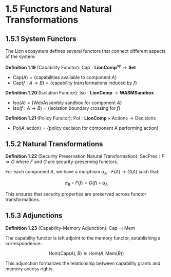 # 1.5 Functors and Natural Transformations

## 1.5.1 System Functors

The Lion ecosystem defines several functors that connect different aspects of
the system:

**Definition 1.19** (Capability Functor):
$\text{Cap}: \mathbf{LionComp}^{\text{op}} \to \mathbf{Set}$

- $\text{Cap}(A) = \{\text{capabilities available to component } A\}$
- $\text{Cap}(f: A \to B) = \{\text{capability transformations induced by } f\}$

**Definition 1.20** (Isolation Functor):
$\text{Iso}: \mathbf{LionComp} \to \mathbf{WASMSandbox}$

- $\text{Iso}(A) = \{\text{WebAssembly sandbox for component } A\}$
- $\text{Iso}(f: A \to B) = \{\text{isolation boundary crossing for } f\}$

**Definition 1.21** (Policy Functor):
$\text{Pol}: \mathbf{LionComp} \times \text{Actions} \to \text{Decisions}$

- $\text{Pol}(A, \text{action}) = \{\text{policy decision for component } A \text{ performing action}\}$

## 1.5.2 Natural Transformations

**Definition 1.22** (Security Preservation Natural Transformation):
$\text{SecPres}: F \Rightarrow G$ where $F$ and $G$ are security-preserving
functors.

For each component $A$, we have a morphism $\alpha_A: F(A) \to G(A)$ such that:

$$\alpha_B \circ F(f) = G(f) \circ \alpha_A$$

This ensures that security properties are preserved across functor
transformations.

## 1.5.3 Adjunctions

**Definition 1.23** (Capability-Memory Adjunction):
$\text{Cap} \dashv \text{Mem}$

The capability functor is left adjoint to the memory functor, establishing a
correspondence:

$$\text{Hom}(\text{Cap}(A), B) \cong \text{Hom}(A, \text{Mem}(B))$$

This adjunction formalizes the relationship between capability grants and memory
access rights.
